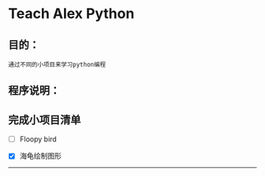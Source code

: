 # Teach Alex Python


## 目的：

    通过不同的小项目来学习python编程

## 程序说明：
## 完成小项目清单

- [ ] Floopy bird
- [x] 海龟绘制图形



---

